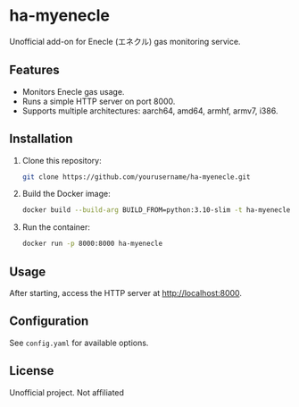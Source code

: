 # ha-myenecle

Unofficial add-on for Enecle (エネクル) gas monitoring service.

## Features

- Monitors Enecle gas usage.
- Runs a simple HTTP server on port 8000.
- Supports multiple architectures: aarch64, amd64, armhf, armv7, i386.

## Installation

1. Clone this repository:
   ```sh
   git clone https://github.com/yourusername/ha-myenecle.git
   ```

2. Build the Docker image:
   ```sh
   docker build --build-arg BUILD_FROM=python:3.10-slim -t ha-myenecle .
   ```

3. Run the container:
   ```sh
   docker run -p 8000:8000 ha-myenecle
   ```

## Usage

After starting, access the HTTP server at [http://localhost:8000](http://localhost:8000).

## Configuration

See `config.yaml` for available options.

## License

Unofficial project. Not affiliated